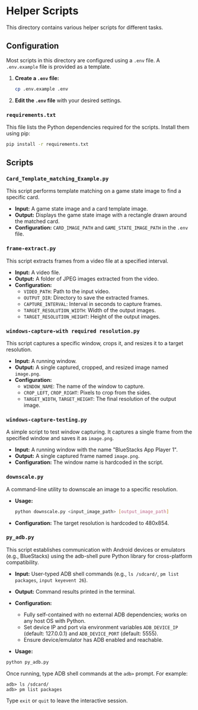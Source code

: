 # Helper Scripts

This directory contains various helper scripts for different tasks.

## Configuration

Most scripts in this directory are configured using a `.env` file. A `.env.example` file is provided as a template.

1.  **Create a `.env` file:**
    ```bash
    cp .env.example .env
    ```
2.  **Edit the `.env` file** with your desired settings.

### `requirements.txt`

This file lists the Python dependencies required for the scripts. Install them using pip:

```bash
pip install -r requirements.txt
```

## Scripts

### `Card_Template_matching_Example.py`

This script performs template matching on a game state image to find a specific card.

- **Input:** A game state image and a card template image.
- **Output:** Displays the game state image with a rectangle drawn around the matched card.
- **Configuration:** `CARD_IMAGE_PATH` and `GAME_STATE_IMAGE_PATH` in the `.env` file.

### `frame-extract.py`

This script extracts frames from a video file at a specified interval.

- **Input:** A video file.
- **Output:** A folder of JPEG images extracted from the video.
- **Configuration:**
  - `VIDEO_PATH`: Path to the input video.
  - `OUTPUT_DIR`: Directory to save the extracted frames.
  - `CAPTURE_INTERVAL`: Interval in seconds to capture frames.
  - `TARGET_RESOLUTION_WIDTH`: Width of the output images.
  - `TARGET_RESOLUTION_HEIGHT`: Height of the output images.

### `windows-capture-with required resolution.py`

This script captures a specific window, crops it, and resizes it to a target resolution.

- **Input:** A running window.
- **Output:** A single captured, cropped, and resized image named `image.png`.
- **Configuration:**
  - `WINDOW_NAME`: The name of the window to capture.
  - `CROP_LEFT`, `CROP_RIGHT`: Pixels to crop from the sides.
  - `TARGET_WIDTH`, `TARGET_HEIGHT`: The final resolution of the output image.

### `windows-capture-testing.py`

A simple script to test window capturing. It captures a single frame from the specified window and saves it as `image.png`.

- **Input:** A running window with the name "BlueStacks App Player 1".
- **Output:** A single captured frame named `image.png`.
- **Configuration:** The window name is hardcoded in the script.

### `downscale.py`

A command-line utility to downscale an image to a specific resolution.

- **Usage:**
  ```bash
  python downscale.py <input_image_path> [output_image_path]
  ```
- **Configuration:** The target resolution is hardcoded to 480x854.

### `py_adb.py`

This script establishes communication with Android devices or emulators (e.g., BlueStacks) using the adb-shell pure Python library for cross-platform compatibility.

- **Input:** User-typed ADB shell commands (e.g., `ls /sdcard/`, `pm list packages`, `input keyevent 26`).
- **Output:** Command results printed in the terminal.
- **Configuration:**

  - Fully self-contained with no external ADB dependencies; works on any host OS with Python.
  - Set device IP and port via environment variables `ADB_DEVICE_IP` (default: 127.0.0.1) and `ADB_DEVICE_PORT` (default: 5555).
  - Ensure device/emulator has ADB enabled and reachable.

- **Usage:**

```bash
python py_adb.py
```

Once running, type ADB shell commands at the `adb>` prompt. For example:

```
adb> ls /sdcard/
adb> pm list packages
```

Type `exit` or `quit` to leave the interactive session.
